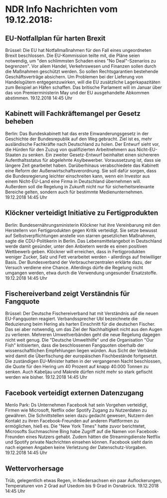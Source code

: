 # NDR Info Nachrichten vom 19.12.2018:


## EU-Notfallplan für harten Brexit
Brüssel: Die EU hat Notfallmaßnahmen für den Fall eines ungeordneten Brexit beschlossen. Die EU-Kommission teilte mit, die Pläne seien notwendig, um "den schlimmsten Schaden eines "No Deal"-Szenarios zu begrenzen". Vor allem Handel, Verkehrswesen und Finanzen sollen durch die Maßnahmen geschützt werden. So sollen Rechtsgarantien bestehende Geschäftsverträge absichern. Um Problemen bei der Lieferung von Handelsgütern entgegenzuwirken, will die EU zusätzliche Lagerkapazitäten zum Beispiel an Häfen schaffen. Das britische Parlament will im Januar über das von Premierministerin May und der EU ausgehandelte Abkommen abstimmen. 19.12.2018 14:45 Uhr 

## Kabinett will Fachkräftemangel per Gesetz beheben
Berlin: Das Bundeskabinett hat das erste Einwanderungsgesetz in der Geschichte der Bundesrepublik auf den Weg gebracht. Ziel ist es, mehr ausländische Fachkräfte nach Deutschland zu holen. Der Entwurf sieht vor, die Hürden für den Zuzug von qualifizierten Arbeitnehmern aus Nicht-EU-Staaten zu senken. Ein zweiter Gesetz-Entwurf beinhaltet einen sichereren Aufenthaltsstatus für abgelehnte Asylbewerber. Voraussetzung ist, dass sie längere Zeit gearbeitet haben. Darüberhinaus verabschiedete das Kabinett eine Reform der Außenwirtschaftsverordnung. Sie soll dafür sorgen, dass die Bundesregierung leichter einschreiten kann, wenn ein Investor aus einem Nicht-EU-Land eine Firma in Deutschland übernehmen will. Außerdem soll die Regelung in Zukunft nicht nur für sicherheitsrelevante Bereiche gelten, sondern auch für bestimmte Medienunternehmen. 19.12.2018 14:45 Uhr 

## Klöckner verteidigt Initiative zu Fertigprodukten
Berlin: Bundesernährungsministerin Klöckner hat ihre Vereinbarung mit den Herstellern von Fertigprodukten gegen Kritik verteidigt. Sie setze bewusst auf Selbstverpflichtungen anstelle von starren gesetzlichen Maßnahmen, sagte die CDU-Politikerin in Berlin. Das Lebensmittelangebot in Deutschland werde damit gesünder, unter den Anbietern werde es einen positiven Wettbewerb geben. Klöckner will erreichen, dass in Fertigprodukten weniger Zucker, Salz und Fett verarbeitet werden - allerdings auf freiwilliger Basis. Der Bundesverband der Verbraucherzentralen erklärte dazu, der Versuch verdiene eine Chance. Allerdings dürfe die Regelung nicht umgangen werden, etwa durch die Verwendung ungesunder Ersatzstoffe. 19.12.2018 14:45 Uhr 

## Fischereiverband zeigt Verständnis für Fangquote
Brüssel: Der Deutsche Fischereiverband hat mit Verständnis auf die neuen EU-Fangquoten reagiert. Verbandssprecher Ubl bezeichnete die Reduzierung beim Hering als harten Einschnitt für die deutschen Fischer. Das sei aber notwendig, um das Ziel der Nachhaltigkeit nicht aus den Augen zu verlieren. Mehreren Umweltverbänden geht die neue Regelung dagegen nicht weit genug. Die "Deutsche Umwelthilfe" und die Organisation "Our Fish" kritisierten, dass die beschlossenen Fangquoten oberhalb der wissenschaftlichen Empfehlungen liegen würden. Aus Sicht der Verbände wird damit die Überfischung der europäischen Fischbestände fortgesetzt. Die zuständigen EU-Minister hatten in der  vergangenen Nacht beschlossen, die Quote für den Hering um 40 Prozent auf knapp 40.000 Tonnen zu senken. Auch Kabeljau und Makrele dürfen nicht mehr so stark gefischt werden wie bisher. 19.12.2018 14:45 Uhr 

## Facebook verteidigt externen Datenzugang
Menlo Park: Ds Unternehmen Facebook hat sein Vorgehen verteidigt, Firmen wie Microsoft, Netflix oder Spotify Zugang zu Nutzerdaten zu gewähren. Die Schnittstellen seien dazu gedacht gewesen, Nutzern den Kontakt zu ihren Facebook-Freunden auf anderen Plattformen zu ermöglichen, hieß es. Die "New York Times" hatte zuvor berichtetet, Microsofts Suchmaschine Bing habe Zugriff auf die Namen von Facebook-Freunden eines Nutzers gehabt. Zudem hätten die Streamingdienste Netflix und Spotify private Nachrichten einsehen können. Facebook sieht darin nach eigenen Angaben keine Verletzung der Datenschutz-Vorgaben. 19.12.2018 14:45 Uhr 

## Wettervorhersage
Trüb, gelegentlich etwas Regen, in Niedersachsen ein paar Auflockerungen, Temperaturen von 2 Grad auf Usedom bis 9 Grad in Osnabrück. 19.12.2018 14:45 Uhr 
